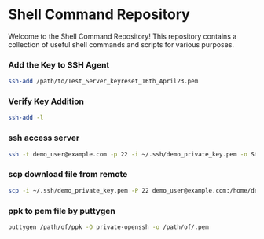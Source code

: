 # Shell Command Repository

Welcome to the Shell Command Repository! This repository contains a collection of useful shell commands and scripts for various purposes.


### Add the Key to SSH Agent

```bash
ssh-add /path/to/Test_Server_keyreset_16th_April23.pem
```
### Verify Key Addition

```bash
ssh-add -l
```

### ssh access server

```bash
ssh -t demo_user@example.com -p 22 -i ~/.ssh/demo_private_key.pem -o StrictHostKeyChecking=no
```

### scp download file from remote

```bash
scp -i ~/.ssh/demo_private_key.pem -P 22 demo_user@example.com:/home/demo_user/source_file.tar.gz /home/local_user/destination_directory
```

### ppk to pem file by puttygen

```bash
puttygen /path/of/ppk -O private-openssh -o /path/of/.pem
```

